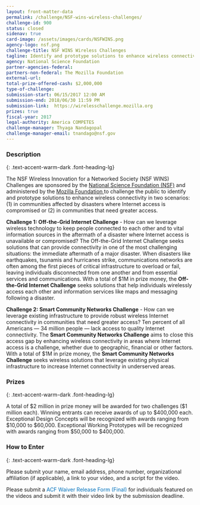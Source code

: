 ```yaml
---
layout: front-matter-data
permalink: /challenge/NSF-wins-wireless-challenges/
challenge-id: 900
status: closed
sidenav: true
card-image: /assets/images/cards/NSFWINS.png
agency-logo: nsf.png
challenge-title: NSF WINS Wireless Challenges
tagline: Identify and prototype solutions to enhance wireless connectivity in your community!
agency: National Science Foundation
partner-agencies-federal: 
partners-non-federal: The Mozilla Foundation
external-url:
total-prize-offered-cash: $2,000,000
type-of-challenge: 
submission-start: 06/15/2017 12:00 AM
submission-end: 2018/06/30 11:59 PM
submission-link:  https://wirelesschallenge.mozilla.org
prizes: true
fiscal-year: 2017
legal-authority: America COMPETES
challenge-manager: Thyaga Nandagopal
challenge-manager-email: tnandago@nsf.gov
---
```




<!-- Description start -->
### Description
{: .text-accent-warm-dark .font-heading-lg}
<p>The NSF Wireless Innovation for a Networked Society (NSF WINS) Challenges are sponsored by the <a href="https://nsf.gov/">National Science Foundation (NSF)</a> and administered by the <a href="https://www.mozilla.org/en-US/foundation/">Mozilla Foundation </a>to challenge the public to identify and prototype solutions to enhance wireless connectivity in two scenarios: (1) in communities affected by disasters where Internet access is compromised or (2) in communities that need greater access.</p>
<p><strong>Challenge 1: Off-the-Grid Internet Challenge</strong> - How can we leverage wireless technology to keep people connected to each other and to vital information sources in the aftermath of a disaster where Internet access is unavailable or compromised?&nbsp;The Off-the-Grid Internet Challenge seeks solutions that can provide connectivity in one of the most challenging situations: the immediate aftermath of a major disaster. When disasters like earthquakes, tsunamis and hurricanes strike, communications networks are often among the first pieces of critical infrastructure to overload or fail, leaving individuals disconnected from one another and from essential services and communications. With a total of $1M in prize money, the <strong>Off-the-Grid Internet Challenge</strong> seeks solutions that help individuals wirelessly access each other and information services like maps and messaging following a disaster.</p>
<p><strong>Challenge 2: Smart Community Networks Challenge</strong> - How can we leverage existing infrastructure to provide robust wireless Internet connectivity in communities that need greater access? Ten percent of all Americans &mdash; 34 million people &mdash; lack access to quality Internet connectivity. The <strong>Smart Community Networks Challenge</strong> aims to close this access gap by enhancing wireless connectivity in areas where Internet access is a challenge, whether due to geographic, financial or other factors. With a total of $1M in prize money, the <strong>Smart Community Networks Challenge</strong> seeks wireless solutions that leverage existing physical infrastructure to increase Internet connectivity in underserved areas.</p>

<!-- Prizes start -->
### Prizes
{: .text-accent-warm-dark .font-heading-lg}
<p>A total of $2 million in prize money will be awarded for two challenges ($1 million each). Winning entrants can receive awards of up to $400,000 each. Exceptional Design Concepts will be recognized with awards ranging from $10,000 to $60,000. Exceptional Working Prototypes will be recognized with awards ranging from $50,000 to $400,000.</p>

<!-- How to Enter start -->
### How to Enter
{: .text-accent-warm-dark .font-heading-lg}

<p>Please submit your name, email address, phone number, organizational affiliation (if applicable), a link to your video, and a script for the video.</p>
<p>Please submit a&nbsp;<a style="box-sizing: border-box; background-color: transparent; color: #0071bc; text-decoration-line: none;" href="{{ site.baseurl }}/assets/document-library/ACF-Waiver-Release-Form-Final.pdf">ACF Waiver Release Form (Final)</a>&nbsp;for individuals featured on the videos and submit it with their video link by the submission deadline.</p>
